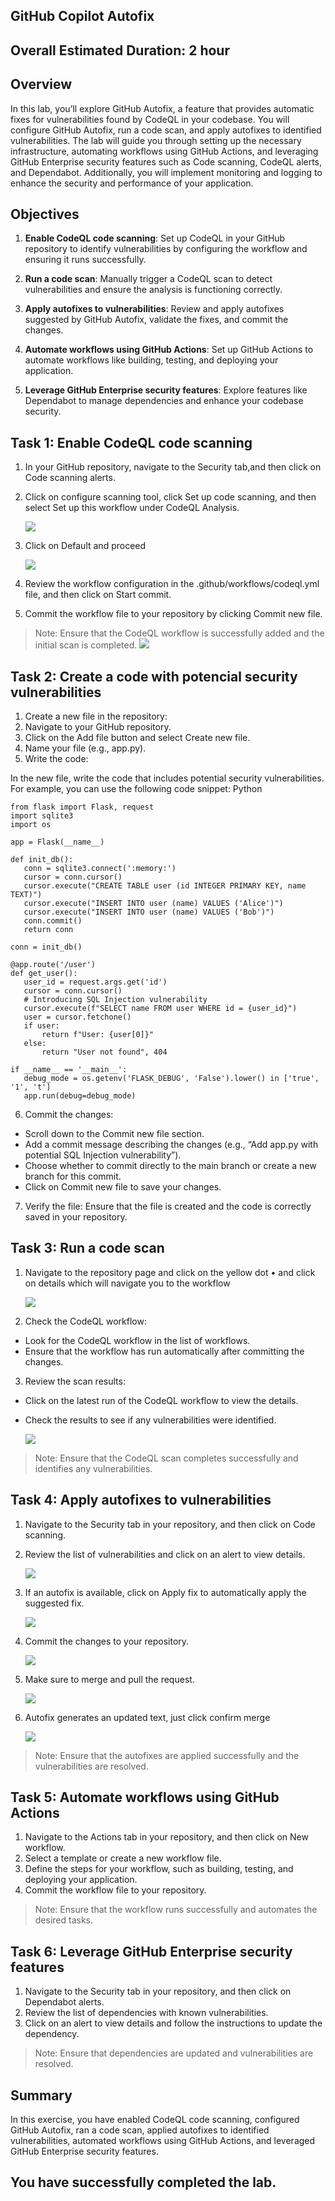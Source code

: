 ## GitHub Copilot Autofix 

## Overall Estimated Duration: 2 hour 

## Overview

In this lab, you’ll explore GitHub Autofix, a feature that provides automatic fixes for vulnerabilities found by CodeQL in your codebase. You will configure GitHub Autofix, run a code scan, and apply autofixes to identified vulnerabilities. The lab will guide you through setting up the necessary infrastructure, automating workflows using GitHub Actions, and leveraging GitHub Enterprise security features such as Code scanning, CodeQL alerts, and Dependabot. Additionally, you will implement monitoring and logging to enhance the security and performance of your application.

## Objectives

1. **Enable CodeQL code scanning**: Set up CodeQL in your GitHub repository to identify vulnerabilities by configuring the workflow and ensuring it runs successfully.

1. **Run a code scan**: Manually trigger a CodeQL scan to detect vulnerabilities and ensure the analysis is functioning correctly.

1. **Apply autofixes to vulnerabilities**: Review and apply autofixes suggested by GitHub Autofix, validate the fixes, and commit the changes.

1. **Automate workflows using GitHub Actions**: Set up GitHub Actions to automate workflows like building, testing, and deploying your application.

1. **Leverage GitHub Enterprise security features**: Explore features like Dependabot to manage dependencies and enhance your codebase security.

## Task 1: Enable CodeQL code scanning

1. In your GitHub repository, navigate to the Security tab,and then click on Code scanning alerts.

1. Click on configure scanning tool, click Set up code scanning, and then select Set up this workflow under CodeQL Analysis.

   ![](/images/setup.png)

3. Click on Default and proceed

   ![](images/advance.png) 

4. Review the workflow configuration in the .github/workflows/codeql.yml file, and then click on Start commit.

5. Commit the workflow file to your repository by clicking Commit new file.

> Note: Ensure that the CodeQL workflow is successfully added and the initial scan is completed. ![](images/job.png) 


## Task 2: Create a code with potencial security vulnerabilities

1. Create a new file in the repository:
1. Navigate to your GitHub repository.
1. Click on the Add file button and select Create new file.
1. Name your file (e.g., app.py).
1. Write the code:

In the new file, write the code that includes potential security vulnerabilities. For example, you can use the following code snippet:
Python
 ```
from flask import Flask, request
import sqlite3
import os

app = Flask(__name__)

def init_db():
    conn = sqlite3.connect(':memory:')
    cursor = conn.cursor()
    cursor.execute("CREATE TABLE user (id INTEGER PRIMARY KEY, name TEXT)")
    cursor.execute("INSERT INTO user (name) VALUES ('Alice')")
    cursor.execute("INSERT INTO user (name) VALUES ('Bob')")
    conn.commit()
    return conn

conn = init_db()

@app.route('/user')
def get_user():
    user_id = request.args.get('id')
    cursor = conn.cursor()
    # Introducing SQL Injection vulnerability
    cursor.execute(f"SELECT name FROM user WHERE id = {user_id}")
    user = cursor.fetchone()
    if user:
        return f"User: {user[0]}"
    else:
        return "User not found", 404

if __name__ == '__main__':
    debug_mode = os.getenv('FLASK_DEBUG', 'False').lower() in ['true', '1', 't']
    app.run(debug=debug_mode)

```

6. Commit the changes:
- Scroll down to the Commit new file section. 
- Add a commit message describing the changes (e.g., “Add app.py with potential SQL Injection vulnerability”).
- Choose whether to commit directly to the main branch or create a new branch for this commit.
- Click on Commit new file to save your changes.

7. Verify the file:
Ensure that the file is created and the code is correctly saved in your repository.

## Task 3: Run a code scan

1. Navigate to the repository page and click on the yellow dot • and click on details which will navigate you to the workflow

   ![](images/newdeet.png) 

2. Check the CodeQL workflow:
- Look for the CodeQL workflow in the list of workflows.
- Ensure that the workflow has run automatically after committing 
the changes.

3. Review the scan results:
- Click on the latest run of the CodeQL workflow to view the details.
- Check the results to see if any vulnerabilities were identified.

  ![](images/result.png) 

> Note: Ensure that the CodeQL scan completes successfully and identifies any vulnerabilities.

## Task 4: Apply autofixes to vulnerabilities

1. Navigate to the Security tab in your repository, and then click on Code scanning.

1. Review the list of vulnerabilities and click on an alert to view details.

   ![](images/scan.png) 

3. If an autofix is available, click on Apply fix to automatically apply the suggested fix.

   ![](images/fix.png) 

4. Commit the changes to your repository.

   ![](images/newchange.png) 

5. Make sure to merge and pull the request.

   ![](images/Merge.png) 

6. Autofix generates an updated text, just click confirm merge

   ![](images/confirmmerge.png) 


> Note: Ensure that the autofixes are applied successfully and the vulnerabilities are resolved.

## Task 5: Automate workflows using GitHub Actions

1. Navigate to the Actions tab in your repository, and then click on New workflow.
1. Select a template or create a new workflow file.
1. Define the steps for your workflow, such as building, testing, and deploying your application.
1. Commit the workflow file to your repository.

> Note: Ensure that the workflow runs successfully and automates the desired tasks.

## Task 6: Leverage GitHub Enterprise security features

1. Navigate to the Security tab in your repository, and then click on Dependabot alerts.
1. Review the list of dependencies with known vulnerabilities.
1. Click on an alert to view details and follow the instructions to update the dependency.

>Note: Ensure that dependencies are updated and vulnerabilities are resolved.

## Summary
In this exercise, you have enabled CodeQL code scanning, configured GitHub Autofix, ran a code scan, applied autofixes to identified vulnerabilities, automated workflows using GitHub Actions, and leveraged GitHub Enterprise security features. 

## You have successfully completed the lab.
